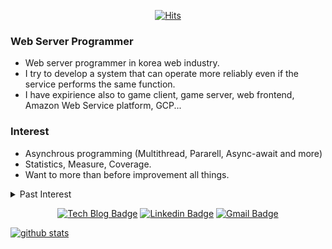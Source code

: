 <div align=center>

[![Hits](https://hits.seeyoufarm.com/api/count/incr/badge.svg?url=https%3A%2F%2Fgithub.com%2Fssavassava)](https://hits.seeyoufarm.com) 

</div>

### Web Server Programmer

- Web server programmer in korea web industry.
- I try to develop a system that can operate more reliably even if the service performs the same function.
- I have expirience also to game client, game server, web frontend, Amazon Web Service platform, GCP...

### Interest

- Asynchrous programming (Multithread, Pararell, Async-await and more)
- Statistics, Measure, Coverage.
- Want to more than before improvement all things.
<details>
<summary>Past Interest</summary>
<div markdown="1">
<br/>

|제목|내용|
|--|--|
|1|1|
|2|10|

</div>
</details>

<div align=center>

[![Tech Blog Badge](http://img.shields.io/badge/-Tech%20blog-black?style=flat-square&logo=github&link=https://ssavassava.github.io/)](https://ssavassava.github.io/) 
[![Linkedin Badge](https://img.shields.io/badge/-LinkedIn-blue?style=flat-square&logo=Linkedin&logoColor=white&link=https://www.linkedin.com/in/sangwoo-kang-1b00b6214/)](https://www.linkedin.com/in/sangwoo-kang-1b00b6214/) 
[![Gmail Badge](https://img.shields.io/badge/-Gmail-d14836?style=flat-square&logo=Gmail&logoColor=white&link=mailto:sangwoo98.kang@gmail.com)](mailto:sangwoo98.kang@gmail.com)

</div>

[![github stats](https://github-readme-stats.vercel.app/api?username=ssavassava)](https://github.com/ssavassava)
